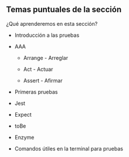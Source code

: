 ## Temas puntuales de la sección
¿Qué aprenderemos en esta sección?

- Introducción a las pruebas

- AAA

  - Arrange - Arreglar

  - Act - Actuar

  - Assert - Afirmar

- Primeras pruebas

- Jest

- Expect

- toBe

- Enzyme

- Comandos útiles en la terminal para pruebas
